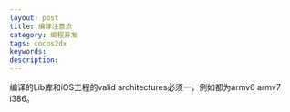 ```yaml
---
layout: post
title: 编译注意点
category: 编程开发
tags: cocos2dx
keywords: 
description: 
---
```


编译的Lib库和iOS工程的valid architectures必须一，例如都为armv6 armv7
i386。





